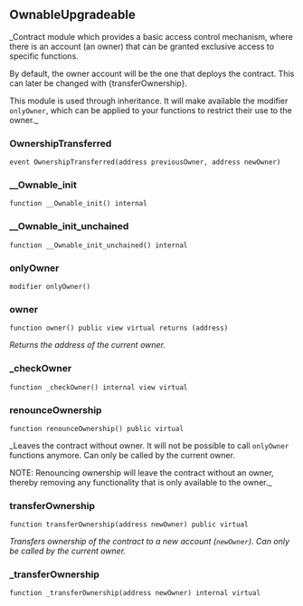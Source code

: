 ## OwnableUpgradeable

\_Contract module which provides a basic access control mechanism, where
there is an account (an owner) that can be granted exclusive access to
specific functions.

By default, the owner account will be the one that deploys the contract. This
can later be changed with {transferOwnership}.

This module is used through inheritance. It will make available the modifier
`onlyOwner`, which can be applied to your functions to restrict their use to
the owner.\_

### OwnershipTransferred

```solidity
event OwnershipTransferred(address previousOwner, address newOwner)
```

### \_\_Ownable_init

```solidity
function __Ownable_init() internal
```

### \_\_Ownable_init_unchained

```solidity
function __Ownable_init_unchained() internal
```

### onlyOwner

```solidity
modifier onlyOwner()
```

### owner

```solidity
function owner() public view virtual returns (address)
```

_Returns the address of the current owner._

### \_checkOwner

```solidity
function _checkOwner() internal view virtual
```

### renounceOwnership

```solidity
function renounceOwnership() public virtual
```

\_Leaves the contract without owner. It will not be possible to call
`onlyOwner` functions anymore. Can only be called by the current owner.

NOTE: Renouncing ownership will leave the contract without an owner,
thereby removing any functionality that is only available to the owner.\_

### transferOwnership

```solidity
function transferOwnership(address newOwner) public virtual
```

_Transfers ownership of the contract to a new account (`newOwner`).
Can only be called by the current owner._

### \_transferOwnership

```solidity
function _transferOwnership(address newOwner) internal virtual
```
